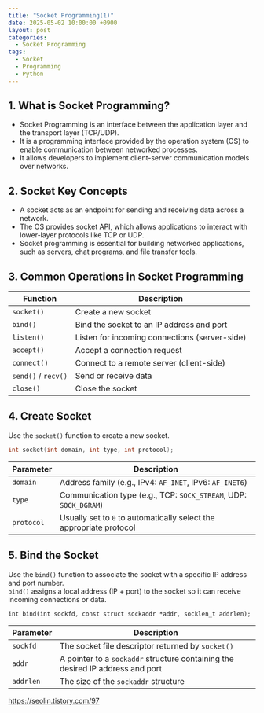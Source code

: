 ```yaml
---
title: "Socket Programming(1)"
date: 2025-05-02 10:00:00 +0900
layout: post
categories:
  - Socket Programming
tags:
  - Socket
  - Programming
  - Python
---
```


## 1. What is Socket Programming?

- Socket Programming is an interface between the application layer and the transport layer (TCP/UDP).
- It is a programming interface provided by the operation system (OS) to enable communication between networked processes. 
- It allows developers to implement client-server communication models over networks. 


## 2. Socket Key Concepts

- A socket acts as an endpoint for sending and receiving data across a network.
- The OS provides socket API, which allows applications to interact with lower-layer protocols like TCP or UDP.
- Socket programming is essential for building networked applications, such as servers, chat programs, and file transfer tools.


## 3. Common Operations in Socket Programming

| **Function**         | **Description**                                 |
|----------------------|--------------------------------------------------|
| `socket()`           | Create a new socket                              |
| `bind()`             | Bind the socket to an IP address and port        |
| `listen()`           | Listen for incoming connections (server-side)    |
| `accept()`           | Accept a connection request                      |
| `connect()`          | Connect to a remote server (client-side)         |
| `send()` / `recv()`  | Send or receive data                             |
| `close()`            | Close the socket                                 |


## 4. Create Socket

Use the `socket()` function to create a new socket.

```c
int socket(int domain, int type, int protocol);
```

| Parameter  | Description                                                         |
|------------|-------------|
| `domain`   | Address family (e.g., IPv4: `AF_INET`, IPv6: `AF_INET6`) |
| `type`     | Communication type (e.g., TCP: `SOCK_STREAM`, UDP: `SOCK_DGRAM`) |
| `protocol` | Usually set to `0` to automatically select the appropriate protocol |


## 5. Bind the Socket

Use the `bind()` function to associate the socket with a specific IP address and port number.  
`bind()` assigns a local address (IP + port) to the socket so it can receive incoming connections or data.

```cㅌ
int bind(int sockfd, const struct sockaddr *addr, socklen_t addrlen);
```

| Parameter  | Description |
|------------|-------------|
| `sockfd`   | The socket file descriptor returned by `socket()` |
| `addr`     | A pointer to a `sockaddr` structure containing the desired IP address and port |
| `addrlen`  | The size of the `sockaddr` structure |



https://seolin.tistory.com/97
